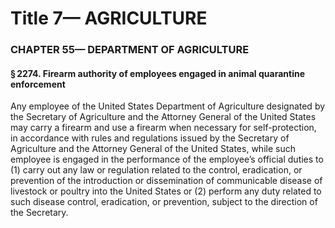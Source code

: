 
# Title 7— AGRICULTURE
### CHAPTER 55— DEPARTMENT OF AGRICULTURE
#### § 2274. Firearm authority of employees engaged in animal quarantine enforcement

Any employee of the United States Department of Agriculture designated by the Secretary of Agriculture and the Attorney General of the United States may carry a firearm and use a firearm when necessary for self-protection, in accordance with rules and regulations issued by the Secretary of Agriculture and the Attorney General of the United States, while such employee is engaged in the performance of the employee’s official duties to (1) carry out any law or regulation related to the control, eradication, or prevention of the introduction or dissemination of communicable disease of livestock or poultry into the United States or (2) perform any duty related to such disease control, eradication, or prevention, subject to the direction of the Secretary.
